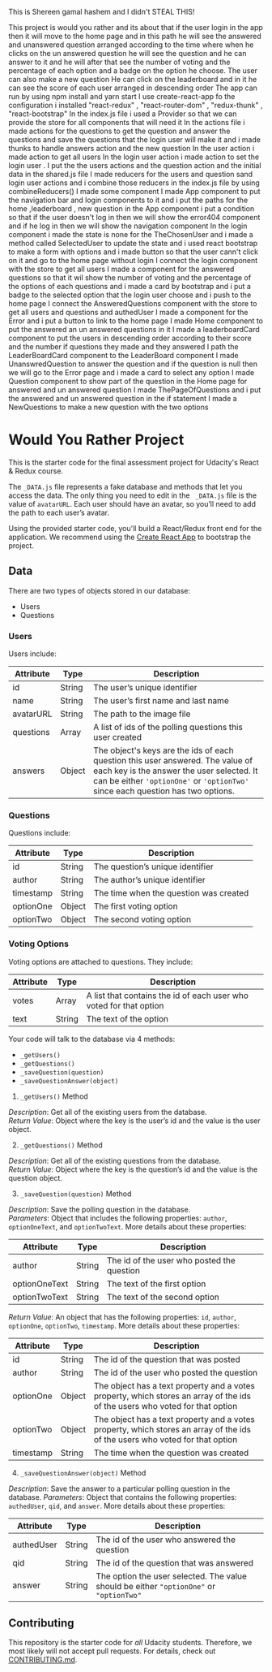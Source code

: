  
 This is Shereen gamal hashem and I didn't STEAL THIS!

 
 
 This project is would you rather and its about that if the user login in the app then it will move to the home page and in this path he will see the answered and unanswered question arranged according to the time where when he clicks on the un answered question he will see the question and he can answer to it and he will after that see the number of voting and the percentage of each option and a badge on the option he choose.
The user can also make a new question 
 He can click on  the leaderboard and in it he can see the score of each user arranged in descending order
 The app can run by using npm install and yarn start
 I use create-react-app fo the configuration
i installed  "react-redux" , "react-router-dom" , "redux-thunk" , "react-bootstrap"
 In the index.js file i used a Provider so that we can provide the store for all components that will need it
 In the actions file i made actions for the questions to get the question and answer the questions and save the questions that the login user will make it and i made thunks to handle answers action and the new question 
In the user action i made action to get all users 
In the login user action i made action to set the login user .
I put the the users actions and the question action and the initial data in the shared.js file 
I made reducers for the users and question sand login user actions and i combine those reducers in the index.js file by using combineReducers()
I made some component
I made App component to put the navigation bar and login components to it and i put the paths for the home ,leaderboard , new question
in the App component i put a condition so that if the user doesn't log in then we will show the error404 component and if he log in then we will show the navigation component
In the login component i made the state is none for the TheChosenUser and i made a method called SelectedUser  to update the state
and i used react bootstrap to make a form with options
 and i made button so that the user cann't click on it and  go to the home page without login
I connect the login component with the store to get all users
I made a component for the answered questions so that it wil show the number of voting and the percentage of the options of each questions and i made a card by bootstrap and i put a badge to the selected option that the login user choose
and i push to the home page
I connect the AnsweredQuestions component with the store to get all users and questions and authedUser
I made a component for the Error and i put a button to link to the home page
I made Home component to put the answered an un answered questions in it
I made a leaderboardCard  component to put the users in descending order according to their score and the number if questions they made and they answered
I path the LeaderBoardCard component to the LeaderBoard component
I made UnanswredQuestion to answer the question and if the question is null then we will go to the Error page and i made a card to select any option
I made Question component to show part of the question in the Home page for answered and un answered question
I made ThePageOfQuestions and i put the answered and un answered question in the if statement
I made a NewQuestions to make a new question with the two options






# Would You Rather Project

This is the starter code for the final assessment project for Udacity's React & Redux course.

The `_DATA.js` file represents a fake database and methods that let you access the data. The only thing you need to edit in the ` _DATA.js` file is the value of `avatarURL`. Each user should have an avatar, so you’ll need to add the path to each user’s avatar.

Using the provided starter code, you'll build a React/Redux front end for the application. We recommend using the [Create React App](https://github.com/facebook/create-react-app) to bootstrap the project.

## Data

There are two types of objects stored in our database:

* Users
* Questions

### Users

Users include:

| Attribute    | Type             | Description           |
|-----------------|------------------|-------------------         |
| id                 | String           | The user’s unique identifier |
| name          | String           | The user’s first name  and last name     |
| avatarURL  | String           | The path to the image file |
| questions | Array | A list of ids of the polling questions this user created|
| answers      | Object         |  The object's keys are the ids of each question this user answered. The value of each key is the answer the user selected. It can be either `'optionOne'` or `'optionTwo'` since each question has two options.

### Questions

Questions include:

| Attribute | Type | Description |
|-----------------|------------------|-------------------|
| id                  | String | The question’s unique identifier |
| author        | String | The author’s unique identifier |
| timestamp | String | The time when the question was created|
| optionOne | Object | The first voting option|
| optionTwo | Object | The second voting option|

### Voting Options

Voting options are attached to questions. They include:

| Attribute | Type | Description |
|-----------------|------------------|-------------------|
| votes             | Array | A list that contains the id of each user who voted for that option|
| text                | String | The text of the option |

Your code will talk to the database via 4 methods:

* `_getUsers()`
* `_getQuestions()`
* `_saveQuestion(question)`
* `_saveQuestionAnswer(object)`

1) `_getUsers()` Method

*Description*: Get all of the existing users from the database.  
*Return Value*: Object where the key is the user’s id and the value is the user object.

2) `_getQuestions()` Method

*Description*: Get all of the existing questions from the database.  
*Return Value*: Object where the key is the question’s id and the value is the question object.

3) `_saveQuestion(question)` Method

*Description*: Save the polling question in the database.  
*Parameters*:  Object that includes the following properties: `author`, `optionOneText`, and `optionTwoText`. More details about these properties:

| Attribute | Type | Description |
|-----------------|------------------|-------------------|
| author | String | The id of the user who posted the question|
| optionOneText| String | The text of the first option |
| optionTwoText | String | The text of the second option |

*Return Value*:  An object that has the following properties: `id`, `author`, `optionOne`, `optionTwo`, `timestamp`. More details about these properties:

| Attribute | Type | Description |
|-----------------|------------------|-------------------|
| id | String | The id of the question that was posted|
| author | String | The id of the user who posted the question|
| optionOne | Object | The object has a text property and a votes property, which stores an array of the ids of the users who voted for that option|
| optionTwo | Object | The object has a text property and a votes property, which stores an array of the ids of the users who voted for that option|
|timestamp|String | The time when the question was created|

4) `_saveQuestionAnswer(object)` Method

*Description*: Save the answer to a particular polling question in the database.
*Parameters*: Object that contains the following properties: `authedUser`, `qid`, and `answer`. More details about these properties:

| Attribute | Type | Description |
|-----------------|------------------|-------------------|
| authedUser | String | The id of the user who answered the question|
| qid | String | The id of the question that was answered|
| answer | String | The option the user selected. The value should be either `"optionOne"` or `"optionTwo"`|

## Contributing

This repository is the starter code for *all* Udacity students. Therefore, we most likely will not accept pull requests. For details, check out [CONTRIBUTING.md](https://github.com/udacity/reactnd-project-would-you-rather-starter/blob/master/CONTRIBUTING.md).
